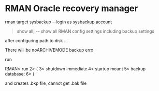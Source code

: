 # RMAN Oracle recovery manager
rman target sysbackup --login as sysbackup account

> show all; -- show all RMAN config settings including backup settings

after configuring path to disk ...

There will be noARCHIVEMODE backup erro 

run 

RMAN> run 
2> {
3> shutdown immediate
4> startup mount
5> backup database;
6> }

and creates .bkp file, cannot get .bak file 
